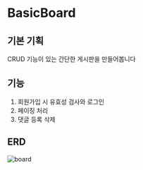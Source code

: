 # BasicBoard
## 기본 기획
CRUD 기능이 있는 간단한 게시판을 만들어봅니다
## 기능
1. 회원가입 시 유효성 검사와 로그인
2. 페이징 처리
3. 댓글 등록 삭제
## ERD
![board](https://user-images.githubusercontent.com/113006963/205523870-1bfb0f5d-d38d-4da6-b95e-e6fa6684134f.JPG)
